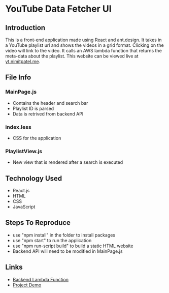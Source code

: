 # YouTube Data Fetcher UI
## Introduction
This is a front-end application made using React and ant.design. It takes in a YouTube playlist url and shows the videos in a grid format. Clicking on the video will link to the video. It calls an AWS lambda function that returns the meta-data about the playlist. This website can be viewed live at [yt.nimitpatel.me](https://yt.nimitpatel.me).

## File Info
### **MainPage.js**
* Contains the header and search bar
* Playlist ID is parsed
* Data is retrived from backend API

### **index.less**
* CSS for the application

### **PlaylistView.js**
* New view that is rendered after a search is executed

## Technology Used
- React.js
- HTML
- CSS
- JavaScript

## Steps To Reproduce
* use "npm install" in the folder to install packages
* use "npm start" to run the application
* use "npm run-script build" to build a static HTML website
* Backend API will need to be modified in MainPage.js

## Links
* [Backend Lambda Function](https://github.com/nimitpatel26/YouTube-Data-Fetcher)
* [Project Demo](https://youtu.be/VKYjhC71Sxg)
